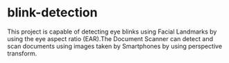 # blink-detection
This project is capable of detecting eye blinks using Facial Landmarks by using the eye aspect ratio (EAR).The Document Scanner can detect and scan documents using images taken by Smartphones by using perspective transform.

